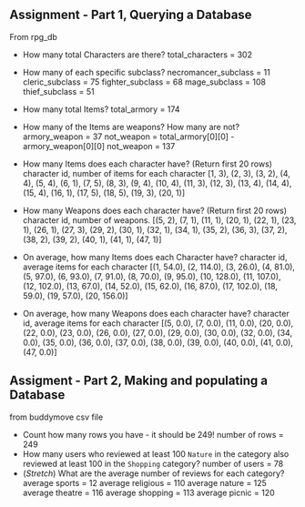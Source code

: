 ## Assignment - Part 1, Querying a Database

From rpg_db

- How many total Characters are there?
total_characters = 302

- How many of each specific subclass?
necromancer_subclass = 11
cleric_subclass = 75
fighter_subclass = 68
mage_subclass = 108
thief_subclass = 51

- How many total Items?
total_armory = 174

- How many of the Items are weapons? How many are not?
armory_weapon = 37
not_weapon = total_armory[0][0] - armory_weapon[0][0]
not_weapon = 137

- How many Items does each character have? (Return first 20 rows)
character id, number of items for each character
[1, 3),
 (2, 3),
 (3, 2),
 (4, 4),
 (5, 4),
 (6, 1),
 (7, 5),
 (8, 3),
 (9, 4),
 (10, 4),
 (11, 3),
 (12, 3),
 (13, 4),
 (14, 4),
 (15, 4),
 (16, 1),
 (17, 5),
 (18, 5),
 (19, 3),
 (20, 1)]
 
- How many Weapons does each character have? (Return first 20 rows)
character id, number of weapons. 
[(5, 2),
 (7, 1),
 (11, 1),
 (20, 1),
 (22, 1),
 (23, 1),
 (26, 1),
 (27, 3),
 (29, 2),
 (30, 1),
 (32, 1),
 (34, 1),
 (35, 2),
 (36, 3),
 (37, 2),
 (38, 2),
 (39, 2),
 (40, 1),
 (41, 1),
 (47, 1)]
 
- On average, how many Items does each Character have?
character id, average items for each character
[(1, 54.0),
 (2, 114.0),
 (3, 26.0),
 (4, 81.0),
 (5, 97.0),
 (6, 93.0),
 (7, 91.0),
 (8, 70.0),
 (9, 95.0),
 (10, 128.0),
 (11, 107.0),
 (12, 102.0),
 (13, 67.0),
 (14, 52.0),
 (15, 62.0),
 (16, 87.0),
 (17, 102.0),
 (18, 59.0),
 (19, 57.0),
 (20, 156.0)]
 
- On average, how many Weapons does each character have?
character id, average items for each character
[(5, 0.0),
 (7, 0.0),
 (11, 0.0),
 (20, 0.0),
 (22, 0.0),
 (23, 0.0),
 (26, 0.0),
 (27, 0.0),
 (29, 0.0),
 (30, 0.0),
 (32, 0.0),
 (34, 0.0),
 (35, 0.0),
 (36, 0.0),
 (37, 0.0),
 (38, 0.0),
 (39, 0.0),
 (40, 0.0),
 (41, 0.0),
 (47, 0.0)]



## Assigment - Part 2, Making and populating a Database
from buddymove csv file

- Count how many rows you have - it should be 249!
number of rows = 249
- How many users who reviewed at least 100 `Nature` in the category also
  reviewed at least 100 in the `Shopping` category?
number of users = 78
- (*Stretch*) What are the average number of reviews for each category?
average sports = 12
average religious = 110
average nature = 125
average theatre = 116
average shopping = 113
average picnic = 120